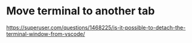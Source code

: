 # Move terminal to another tab

https://superuser.com/questions/1468225/is-it-possible-to-detach-the-terminal-window-from-vscode/
